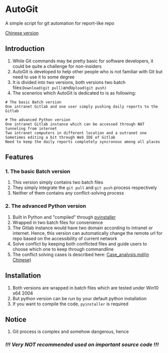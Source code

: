 # AutoGit
A simple script for git automation for report-like repo

[Chinese version](README-zh-TW.md) 


## Introduction
1. While Git commands may be pretty basic for software developers, it could be quite a challenge for non-insiders
2. AutoGit is developed to help other people who is not familiar with Git but need to use it to some degree
3. It is divided into two versions, both versions two batch files:`Download(git pull)`and`Upload(git push)`
4. The scenerios which AutoGit is dedicated to is as following:

```
# The basic Batch version
One intranet Gitlab and one user simply pushing daily reports to the Gitlab

# The advanced Python version
One intranet Gitlab instance which can be accessed through NAT tunneling from internet
Two intranet computers in different location and a outranet one
Sometimes editing a bit through Web IDE of Gitlab
Need to keep the daily reports completely syncronous among all places   
```


## Features
### 1. The basic Batch version
1. This version simply contains two batch files 
2. They simply integrate the `git pull` and `git push` process respectively
3. Neither of them contains any conflict-solving process

### 2. The advanced Python version
1. Built in Python and "compiled" through [pyinstaller](https://pypi.org/project/pyinstaller/)
2. Wrapped in two batch files for convenience
3. The Gitlab instance would have two domain according to intranet or internet. Hence, this version can automatically change the remote url for repo based on the accessibility of current network
4. Solve conflict by keeping both conflicted files and guide users to choose which one to keep through commandline
5. The conflict solving cases is described here: [Case_analysis.md(in Chinese)](不同狀況的記錄.md)
  
## Installation 
1. Both versions are wrapped in batch files which are tested under Win10 x64 2004
2. But python version can be run by your default python installation
3. If you want to compile the code, `pyinstaller` is required
    
## Notice
1. Git process is complex and somehow dangerous, hence
### *!!! Very NOT recommended used on important source code !!!*
 
  